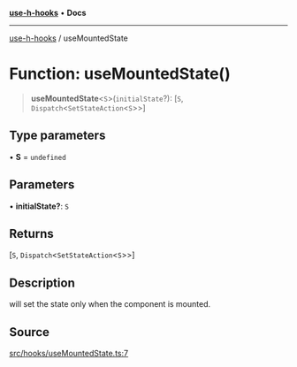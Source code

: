 [**use-h-hooks**](../README.md) • **Docs**

***

[use-h-hooks](../globals.md) / useMountedState

# Function: useMountedState()

> **useMountedState**\<`S`\>(`initialState`?): [`S`, `Dispatch`\<`SetStateAction`\<`S`\>\>]

## Type parameters

• **S** = `undefined`

## Parameters

• **initialState?**: `S`

## Returns

[`S`, `Dispatch`\<`SetStateAction`\<`S`\>\>]

## Description

will set the state only when the component is mounted.

## Source

[src/hooks/useMountedState.ts:7](https://github.com/AhmadHddad/use-h-hooks/blob/ae314d2676b1b3964a4dad4fdc6b1f452e4b2293/src/hooks/useMountedState.ts#L7)
